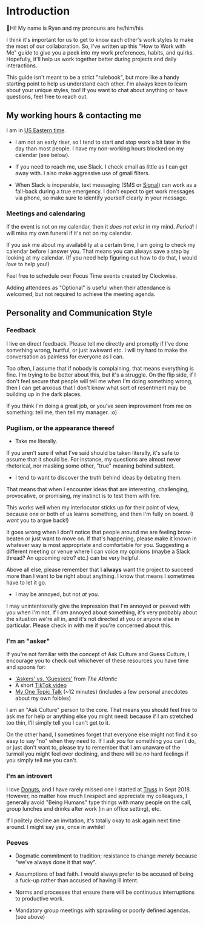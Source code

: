 # Introduction

👋Hi! My name is Ryan and my pronouns are he/him/his.

I think it's important for us to get to know each other's work styles
to make the most of our collaboration. So, I've written up this "How
to Work with Me" guide to give you a peek into my work preferences,
habits, and quirks. Hopefully, it'll help us work together better
during projects and daily interactions.

This guide isn't meant to be a strict "rulebook", but more like a
handy starting point to help us understand each other. I'm always keen
to learn about your unique styles, too! If you want to chat about
anything or have questions, feel free to reach out.

## My working hours & contacting me

I am in [US Eastern
time](https://www.timeanddate.com/worldclock/usa/ann-arbor).

- I am not an early riser, so I tend to start and stop work a bit
  later in the day than most people. I have my non-working hours blocked on my calendar (see below).

- If you need to reach me, use Slack. I check email as little as I can
  get away with. I also make aggressive use of gmail filters.

- When Slack is inoperable, text messaging (SMS or
  [Signal](https://signal.org)) can work as a
  fall-back during a true emergency. I don't expect to get work
  messages via phone, so make sure to identify yourself clearly in
  your message.

### Meetings and calendaring

If the event is not on my calendar, then it *does not exist* in my mind.
_Period_! I will miss my own funeral if it's not on my
calendar.

If you ask me about my availability at a certain time, I am going to
check my calendar before I answer you. That means you can always save a
step by looking at my calendar. (If you need help figuring out how to do
that, I would *love* to help you!)

Feel free to schedule over Focus Time events created by Clockwise.

Adding attendees as "Optional" is useful when their attendance is
welcomed, but not required to achieve the meeting agenda.

## Personality and Communication Style

### Feedback

I live on direct feedback. Please tell me directly and promptly if I've
done something wrong, hurtful, or just awkward etc. I will try hard to
make the conversation as painless for everyone as I can.

Too often, I assume that if nobody is complaining, that means everything
is fine. I'm trying to be better about this, but it's a struggle. On
the flip side, if I don't feel secure that people will tell me when
I'm doing something wrong, then I can get anxious that I don't know
what sort of resentment may be building up in the dark places.

If you think I'm doing a great job, or you've seen improvement from me
on something: tell me, then tell my manager. :o)

### Pugilism, or the appearance thereof

- Take me literally.

If you aren't sure if what I've said should be taken literally, it's
safe to assume that it should be. For instance, my questions are almost
never rhetorical, nor masking some other, "true" meaning behind
subtext.

- I tend to want to discover the truth behind ideas by debating them.

That means that when I encounter ideas that are interesting,
challenging, provocative, or promising, my instinct is to test them with
fire.

This works well when my interlocutor sticks up for their point of view,
because one or both of us learns something, and then I'm fully on
board. (I *want* you to argue back!)

It goes wrong when I don't notice that people around me are feeling
brow-beaten or just want to move on. If that's happening, please make
it known in whatever way is most appropriate and comfortable for you.
Suggesting a different meeting or venue where I can voice my opinions
(maybe a Slack thread? An upcoming retro? etc.) can be very helpful.

Above all else, please remember that I **always** want the project to
succeed more than I want to be right about anything. I know that means I
sometimes have to let it go.

- I may be annoyed, but not *at you*.

I may unintentionally give the impression that I'm annoyed or peeved
with you when I'm not. If I *am* annoyed about something, it's very
probably about the situation we're all in, and it's not directed at
you or anyone else in particular. Please check in with me if you're
concerned about this.

### I'm an "asker"

If you're not familiar with the concept of Ask Culture and Guess
Culture, I encourage you to check out whichever of these resources you
have time and spoons for:

- ['Askers' vs. 'Guessers'](https://12ft.io/proxy?q=https%3A%2F%2Fwww.theatlantic.com%2Fnational%2Farchive%2F2010%2F05%2Faskers-vs-guessers%2F340891%2F)
  from *The Atlantic*
- A short [TikTok video](https://www.tiktok.com/@maryrobinettekowal/video/7099897861491412270)
- [My One Topic Talk](https://www.youtube.com/watch?v=TNH64KhPLjM) (~12
  minutes) (includes a few personal anecdotes about my own foibles)

I am an "Ask Culture" person to the core. That means you should feel free
to ask me for help or anything else you might need: because if I am
stretched too thin, I'll simply tell you I can't get to it.

On the other hand, I sometimes forget that everyone else might not find
it so easy to say "no" when they need to. If I ask *you* for something
you can't do, or just don't want to, please try to remember that I am
unaware of the turmoil you might feel over declining, and there will be
*no* hard feelings if you simply tell me you can't.

### I'm an introvert

I love [Donuts](https://https://www.donut.com/), and I have rarely missed one I
started at [Truss](https://truss.works) in Sept 2018. However, no matter how much I respect and
appreciate my colleagues, I generally avoid "Being Humans" type things
with many people on the call, group lunches and drinks after work (in an
office setting), etc.

If I politely decline an invitation, it's totally okay to ask again
next time around. I might say yes, once in awhile!

### Peeves

- Dogmatic commitment to tradition; resistance to change *merely*
  because "we've always done it that way".

- Assumptions of bad faith. I would always prefer to be accused of
  being a fuck-up rather than accused of having ill intent.

- Norms and processes that ensure there will be continuous
  interruptions to productive work.

- Mandatory group meetings with sprawling or poorly defined agendas.
  (see above)
